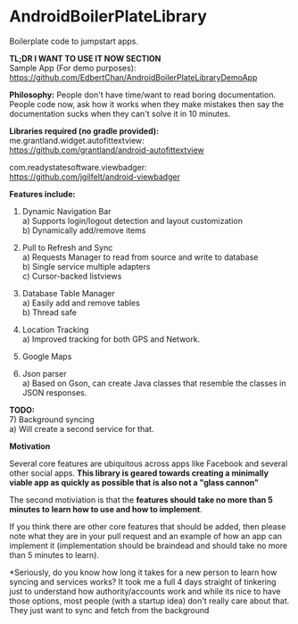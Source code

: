 AndroidBoilerPlateLibrary
=========================

Boilerplate code to jumpstart apps. 

<b> TL;DR I WANT TO USE IT NOW SECTION</b><br>
Sample App (For demo purposes):<br>
https://github.com/EdbertChan/AndroidBoilerPlateLibraryDemoApp

<b>Philosophy:</b> People don't have time/want to read boring documentation. People code now, ask how it works when they make mistakes then say the documentation sucks when they can't solve it in 10 minutes.

<b>Libraries required (no gradle provided):</b><br>
me.grantland.widget.autofittextview:<br>
https://github.com/grantland/android-autofittextview<br>

com.readystatesoftware.viewbadger:<br>
https://github.com/jgilfelt/android-viewbadger<br>


<b>Features include:</b>

1) Dynamic Navigation Bar <br>
  a) Supports login/logout detection and layout customization <br>
  b) Dynamically add/remove items <br>
  
2) Pull to Refresh and Sync<br>
  a) Requests Manager to read from source and write to database<br>
  b) Single service multiple adapters<br>
  c) Cursor-backed listviews<br>

3) Database Table Manager<br>
  a) Easily add and remove tables<br>
  b) Thread safe<br>

4) Location Tracking<br>
  a) Improved tracking for both GPS and Network.

5) Google Maps<br>

6) Json parser<br>
  a) Based on Gson, can create Java classes that resemble the classes in JSON responses.<br>

<b> TODO:</b><br>
7) Background syncing<br>
  a) Will create a second service for that.<br>

<b>Motivation</b>

Several core features are ubiquitous across apps like Facebook and several other social apps. <b> This library is 
geared towards creating a minimally viable app as quickly as possible that is also not a "glass cannon" </b> 

The second motiviation is that the <b>features should take no more than 5 minutes to learn how to use and how to implement</b>. 

If you think there are other core features that should be added, then please note what they are in your pull
request and an example of how an app can implement it (implementation should be braindead and should take no more 
than 5 minutes to learn).

*Seriously, do you know how long it takes for a new person to learn how syncing and services works? It took me a full 4 days straight of tinkering just to understand how authority/accounts work and while its nice to have those options, most people (with a startup idea) don't really care about that. They just want to sync and fetch from the background
